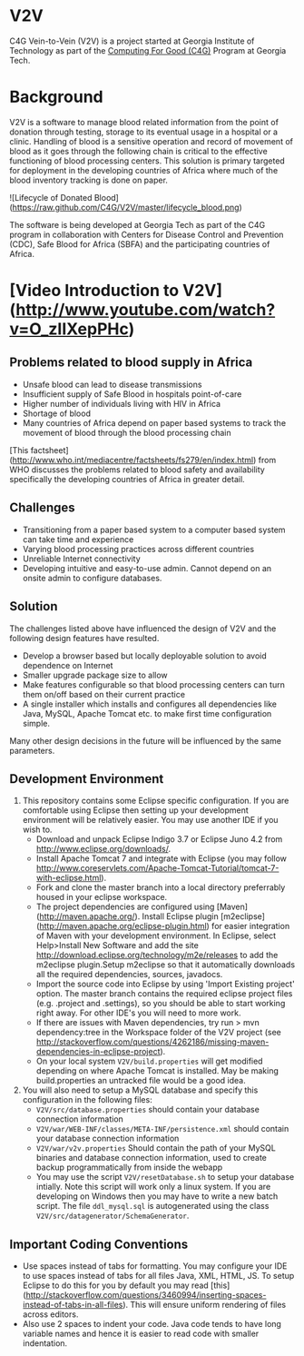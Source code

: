 V2V
===

C4G Vein-to-Vein (V2V) is a project started at Georgia Institute of Technology as part of the [Computing For Good (C4G)](http://www.cc.gatech.edu/about/advancing/c4g/) Program at Georgia Tech.

# Background
V2V is a software to manage blood related information from the point of donation through testing, storage to its eventual usage in a hospital or a clinic. Handling of blood is a sensitive operation and record of movement of blood as it goes through the following chain is critical to the effective functioning of blood processing centers. This solution is primary targeted for deployment in the developing countries of Africa where much of the blood inventory tracking is done on paper.

![Lifecycle of Donated Blood] (https://raw.github.com/C4G/V2V/master/lifecycle_blood.png)

The software is being developed at Georgia Tech as part of the C4G program in collaboration with Centers for Disease Control and Prevention (CDC), Safe Blood for Africa (SBFA) and the participating countries of Africa.

# [Video Introduction to V2V] (http://www.youtube.com/watch?v=O_zIIXepPHc)

## Problems related to blood supply in Africa
* Unsafe blood can lead to disease transmissions
* Insufficient supply of Safe Blood in hospitals point-of-care
* Higher number of individuals living with HIV in Africa
* Shortage of blood
* Many countries of Africa depend on paper based systems to track the movement of blood through the blood processing chain

[This factsheet] (http://www.who.int/mediacentre/factsheets/fs279/en/index.html) from WHO discusses the problems related to blood safety and availability specifically the developing countries of Africa in greater detail.

## Challenges
 * Transitioning from a paper based system to a computer based system can take time and experience
 * Varying blood processing practices across different countries
 * Unreliable Internet connectivity
 * Developing intuitive and easy-to-use admin. Cannot depend on an onsite admin to configure databases.

## Solution
The challenges listed above have influenced the design of V2V and the following design features have resulted.
 * Develop a browser based but locally deployable solution to avoid dependence on Internet
 * Smaller upgrade package size to allow 
 * Make features configurable so that blood processing centers can turn them on/off based on their current practice
 * A single installer which installs and configures all dependencies like Java, MySQL, Apache Tomcat etc. to make first time configuration simple.

Many other design decisions in the future will be influenced by the same parameters.


Development Environment
-----------------------
1. This repository contains some Eclipse specific configuration. If you are comfortable using Eclipse then setting up your development environment will be relatively easier.
   You may use another IDE if you wish to.
    * Download and unpack Eclipse Indigo 3.7 or Eclipse Juno 4.2 from http://www.eclipse.org/downloads/.
    * Install Apache Tomcat 7 and integrate with Eclipse (you may follow http://www.coreservlets.com/Apache-Tomcat-Tutorial/tomcat-7-with-eclipse.html).
    * Fork and clone the master branch into a local directory preferrably housed in your eclipse workspace.
    * The project dependencies are configured using [Maven] (http://maven.apache.org/). Install Eclipse plugin [m2eclipse] (http://maven.apache.org/eclipse-plugin.html) for easier integration of Maven with your development environment. In Eclipse, select Help>Install New Software and add the site http://download.eclipse.org/technology/m2e/releases to add the m2eclipse plugin.Setup m2eclipse so that it automatically downloads all the required dependencies, sources, javadocs.
    * Import the source code into Eclipse by using 'Import Existing project' option. The master branch contains the required eclipse project files (e.g. .project and .settings), so you should be able to start working right away. For other IDE's you will need to more work.
    * If there are issues with Maven dependencies, try run > mvn dependency:tree in the Workspace folder of the V2V project (see http://stackoverflow.com/questions/4262186/missing-maven-dependencies-in-eclipse-project).
    * On your local system `V2V/build.properties` will get modified depending on where Apache Tomcat is installed. May be making build.properties an untracked file would be a good idea.
2. You will also need to setup a MySQL database and specify this configuration in the following files:
    * `V2V/src/database.properties` should contain your database connection information
    * `V2V/war/WEB-INF/classes/META-INF/persistence.xml` should contain your database connection information
    * `V2V/war/v2v.properties` Should contain the path of your MySQL binaries and database connection information, used to create backup programmatically from inside the webapp
    * You may use the script `V2V/resetDatabase.sh` to setup your database intially. Note this script will work only a linux system. If you are developing on Windows then you may have to write a new batch script. The file `ddl_mysql.sql` is autogenerated using the class `V2V/src/datagenerator/SchemaGenerator`.

Important Coding Conventions
----------------------------
  * Use spaces instead of tabs for formatting. You may configure your IDE to use spaces instead of tabs for all files Java, XML, HTML, JS.
    To setup Eclipse to do this for you by default you may read [this] (http://stackoverflow.com/questions/3460994/inserting-spaces-instead-of-tabs-in-all-files).
    This will ensure uniform rendering of files across editors.
  * Also use 2 spaces to indent your code. Java code tends to have long variable names and hence it is easier to read code with smaller indentation.
